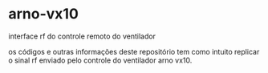 # arno-vx10
interface rf do controle remoto do ventilador

os códigos e outras informações deste repositório tem como intuito replicar o sinal rf enviado pelo controle do ventilador arno vx10.
